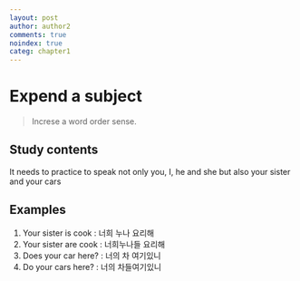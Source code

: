 ```yaml
---
layout: post
author: author2
comments: true
noindex: true
categ: chapter1
---
```

# Expend a subject
>Increse a word order sense.

## Study contents
It needs to practice to speak not only you, I, he and she but also your sister and your cars

## Examples
1. Your sister is cook 
: 너희 누나 요리해
2. Your sister are cook
: 너희누나들 요리해
3. Does your car here? 
: 너의 차 여기있니
4. Do your cars here? 
: 너의 차들여기있니
